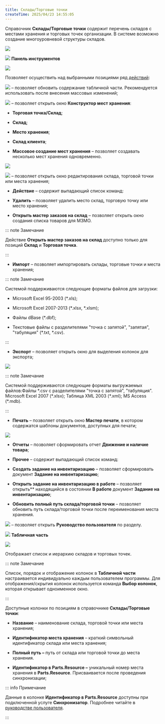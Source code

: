 ```yaml
---
title: Склады/Торговые точки
createTime: 2025/04/23 14:55:05
---
```

Справочник **Склады/Торговые точки** содержит перечень складов с местами хранения и торговых точек организации. В системе возможно создание многоуровневой структуры складов.

![](../../assets/specification/Aspose.Words.83ab1c44-6b28-430a-a5f2-4d9e6ba1abd4.613.png)

![](../../assets/specification/Aspose.Words.83ab1c44-6b28-430a-a5f2-4d9e6ba1abd4.004.png) **Панель инструментов**

![](../../assets/specification/Aspose.Words.83ab1c44-6b28-430a-a5f2-4d9e6ba1abd4.614.png)

Позволяет осуществить над выбранными позициями ряд [действий](#370df7fa-a8cb-49ea-a363-e5760b2f112f):

![](../../assets/specification/Aspose.Words.83ab1c44-6b28-430a-a5f2-4d9e6ba1abd4.005.png) – позволяет обновить содержание табличной части. Рекомендуется использовать после внесения массовых изменений;

![](../../assets/specification/Aspose.Words.83ab1c44-6b28-430a-a5f2-4d9e6ba1abd4.007.png) – позволяет открыть окно **Конструктор мест хранения**:

- **Торговая точка/Склад**;

- **Склад**;

- **Место хранения**;

- **Склад клиента**;

- **Массовое создание мест хранения** – позволяет создавать несколько мест хранения одновременно.

![](../../assets/specification/Aspose.Words.83ab1c44-6b28-430a-a5f2-4d9e6ba1abd4.617.png)

![](../../assets/specification/Aspose.Words.83ab1c44-6b28-430a-a5f2-4d9e6ba1abd4.009.png) – позволяет открыть окно редактирования склада, торговой точки или места хранения;

- **Действие** – содержит выпадающий список команд:

- **Удалить** – позволяет удалить место склад, торговую точку или место хранения;

- **Открыть мастер заказов на склад** – позволяет открыть окно создания списка товаров для МЗМО.

::: note Замечание

Действие **Открыть мастер заказов на склад** доступно только для позиций **Склад** и **Торговая точка**.

:::

- **Импорт** – позволяет импортировать склады, торговые точки и места хранения;

::: note Замечание

Системой поддерживаются следующие форматы файлов для загрузки:

- Microsoft Excel 95-2003 (\*.xls);

- Microsoft Excel 2007-2013 (\*.xlsx, \*.xlsm);

- Файлы dBase (\*.dbf);

- Текстовые файлы с разделителями "точка с запятой", "запятая", "табуляция" (\*.txt, \*.csv).

:::

- **Экспорт** – позволяет открыть окно для выделения колонок для экспорта;

![](../../assets/specification/Aspose.Words.83ab1c44-6b28-430a-a5f2-4d9e6ba1abd4.619.png)

::: note Замечание

Системой поддерживаются следующие форматы выгружаемых файлов:Файлы \*.csv с разделителями "точка с запятой", "табуляция".
Microsoft Excel 2007 (\*.xlsx);
Таблица XML 2003 (\*.xml);
MS Access (\*.mdb).

:::

- **Печать** – позволяет открыть окно **Мастер печати**, в котором содержатся шаблоны документов, доступных для печати;

![](../../assets/specification/Aspose.Words.83ab1c44-6b28-430a-a5f2-4d9e6ba1abd4.620.png)

- **Отчеты** – позволяет сформировать отчет **Движение и наличие товара**;

- **Прочее** – содержит выпадающий список команд:

- **Создать задание на инвентаризацию** – позволяет сформировать документ **Задание на инвентаризацию**;

- **Открыть задание на инвентаризацию в работе** – позволяет открыть** находящийся в состоянии **В работе** документ **Задание на инвентаризацию**;

- **Обновить полный путь склада/торговой точки** – позволяет обновить путь склада/торговой точки после переименования места хранения.

![](../../assets/specification/Aspose.Words.83ab1c44-6b28-430a-a5f2-4d9e6ba1abd4.149.png) – позволяет открыть **Руководство пользователя** по разделу.

![](../../assets/specification/Aspose.Words.83ab1c44-6b28-430a-a5f2-4d9e6ba1abd4.006.png) **Табличная часть**

![](../../assets/specification/Aspose.Words.83ab1c44-6b28-430a-a5f2-4d9e6ba1abd4.622.png)

Отображает список и иерархию складов и торговых точек. 

::: note Замечание

Список, порядок и отображение колонок в **Табличной части** настраивается индивидуально каждым пользователем программы. Для отображения/скрытия колонок используется команда **Выбор колонок**, которая открывает одноименное окно.

:::

Доступные колонки по позициям в справочнике **Склады/Торговые точки**:

- **Название** – наименование склада, торговой точки или места хранения;

- **Идентификатор места хранения** – краткий символьный идентификатор склада или места хранения;

- **Полный путь –** путь от склада или торговой точки до места хранения.

- **Идентификатор в Parts.Resource –** уникальный номер места хранения в **Parts.Resource**. Присваивается после проведения синхронизации;

::: info Примечание

Данные в колонке **Идентификатор в Parts.Resource** доступны при подключенной услуге **Синхронизатор**. Подробнее читайте в [руководстве пользователя](https://product-doc.tradesoft.ru/ai_ar/index.htm).

:::